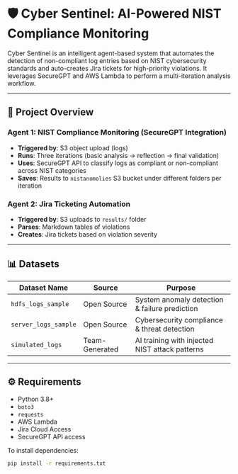 # 🛡️ Cyber Sentinel: AI-Powered NIST Compliance Monitoring

Cyber Sentinel is an intelligent agent-based system that automates the detection of non-compliant log entries based on NIST cybersecurity standards and auto-creates Jira tickets for high-priority violations. It leverages SecureGPT and AWS Lambda to perform a multi-iteration analysis workflow.

---

## 🧠 Project Overview

### Agent 1: NIST Compliance Monitoring (SecureGPT Integration)
- **Triggered by**: S3 object upload (logs)
- **Runs**: Three iterations (basic analysis → reflection → final validation)
- **Uses**: SecureGPT API to classify logs as compliant or non-compliant across NIST categories
- **Saves**: Results to `nistanomolies` S3 bucket under different folders per iteration

### Agent 2: Jira Ticketing Automation
- **Triggered by**: S3 uploads to `results/` folder
- **Parses**: Markdown tables of violations
- **Creates**: Jira tickets based on violation severity

---


## 📊 Datasets

| Dataset Name         | Source         | Purpose                                           |
|----------------------|----------------|---------------------------------------------------|
| `hdfs_logs_sample`   | Open Source    | System anomaly detection & failure prediction     |
| `server_logs_sample` | Open Source    | Cybersecurity compliance & threat detection       |
| `simulated_logs`     | Team-Generated | AI training with injected NIST attack patterns    |

---

## ⚙️ Requirements

- Python 3.8+
- `boto3`
- `requests`
- AWS Lambda
- Jira Cloud Access
- SecureGPT API access

To install dependencies:
```bash
pip install -r requirements.txt



